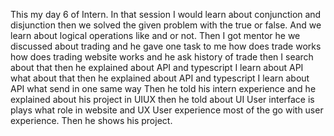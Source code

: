 This my day 6 of Intern. In that session I would learn about conjunction and disjunction then we solved the given problem with the true or false. And we learn about logical operations like and or not. Then I got mentor he we discussed about trading and he gave one task to me how does trade works how does trading website works and he ask history of trade then I search about that then he explained about API and typescript I learn about API what about that then he explained about API and typescript I learn about API what send in one same way Then he told his intern experience and he explained about his project in UIUX then he told about UI User interface is plays what role in website and UX User experience most of the go with user experience. Then he shows his project. 